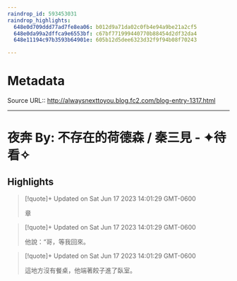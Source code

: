 ```yaml
---
raindrop_id: 593453031
raindrop_highlights:
  648e0d709ddd77ad7fe8ea06: b012d9a71da02c0fb4e94a9be21a2cf5
  648e0da99a2dffca9e6553bf: c67bf771999440770b88454d2df32da4
  648e11194c97b3593b64901e: 605b12d5dee6323d32f9f94b08f70243

---
```


# Metadata
Source URL:: http://alwaysnexttoyou.blog.fc2.com/blog-entry-1317.html


---
# 夜奔 By: 不存在的荷德森 / 秦三見 - ✦待看✧



## Highlights

> [!quote]+ Updated on Sat Jun 17 2023 14:01:29 GMT-0600
>
> 章

> [!quote]+ Updated on Sat Jun 17 2023 14:01:29 GMT-0600
>
> 他說：“哥，等我回來。

> [!quote]+ Updated on Sat Jun 17 2023 14:01:29 GMT-0600
>
> 這地方沒有餐桌，他端著餃子進了臥室。
